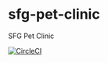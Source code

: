 # sfg-pet-clinic
SFG Pet Clinic

[![CircleCI](https://circleci.com/gh/gurkansokat/sfg-pet-clinic/tree/main.svg?style=svg)](https://circleci.com/gh/gurkansokat/sfg-pet-clinic/tree/main)
